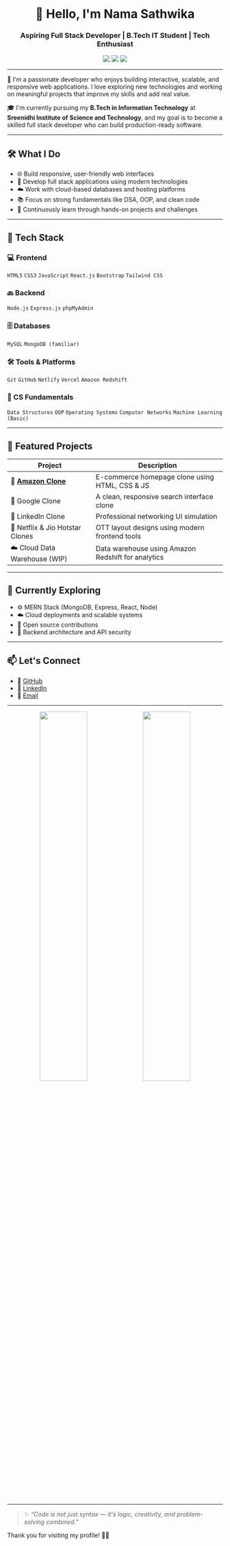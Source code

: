 <h1 align="center">👋 Hello, I'm Nama Sathwika</h1>
<h3 align="center">Aspiring Full Stack Developer | B.Tech IT Student | Tech Enthusiast</h3>

<p align="center">
  <a href="mailto:sathwikanama@gmail.com"><img src="https://img.shields.io/badge/Gmail-D14836?style=for-the-badge&logo=gmail&logoColor=white"/></a>
  <a href="https://www.linkedin.com/in/nama-sathwika-a13442312/" target="_blank"><img src="https://img.shields.io/badge/LinkedIn-blue?style=for-the-badge&logo=linkedin&logoColor=white"/></a>
  <a href="https://github.com/sathwikanama"><img src="https://img.shields.io/badge/GitHub-181717?style=for-the-badge&logo=github&logoColor=white"/></a>
</p>

---

🌟 I'm a passionate developer who enjoys building interactive, scalable, and responsive web applications. I love exploring new technologies and working on meaningful projects that improve my skills and add real value.

🎓 I'm currently pursuing my **B.Tech in Information Technology** at **Sreenidhi Institute of Science and Technology**, and my goal is to become a skilled full stack developer who can build production-ready software.

---

## 🛠️ What I Do

- 🌐 Build responsive, user-friendly web interfaces  
- 🧠 Develop full stack applications using modern technologies  
- ☁️ Work with cloud-based databases and hosting platforms  
- 📚 Focus on strong fundamentals like DSA, OOP, and clean code  
- 🔁 Continuously learn through hands-on projects and challenges

---

## 🔧 Tech Stack

### 💻 Frontend
`HTML5` `CSS3` `JavaScript` `React.js` `Bootstrap` `Tailwind CSS`

### 🔙 Backend
`Node.js` `Express.js` `phpMyAdmin`

### 🗄️ Databases
`MySQL` `MongoDB (familiar)`

### 🛠️ Tools & Platforms
`Git` `GitHub` `Netlify` `Vercel` `Amazon Redshift`

### 📘 CS Fundamentals
`Data Structures` `OOP` `Operating Systems` `Computer Networks` `Machine Learning (Basic)`

---

## 📌 Featured Projects

| Project | Description |
|--------|-------------|
| 🔗 [**Amazon Clone**](https://sathwika-amazon-clone.netlify.app/) | E-commerce homepage clone using HTML, CSS & JS |
| 🔗 Google Clone | A clean, responsive search interface clone |
| 🔗 LinkedIn Clone | Professional networking UI simulation |
| 🔗 Netflix & Jio Hotstar Clones | OTT layout designs using modern frontend tools |
| ☁️ Cloud Data Warehouse (WIP) | Data warehouse using Amazon Redshift for analytics |

---

## 🌱 Currently Exploring

- ⚙️ MERN Stack (MongoDB, Express, React, Node)  
- ☁️ Cloud deployments and scalable systems  
- 🚀 Open source contributions  
- 🔐 Backend architecture and API security

---

## 📫 Let's Connect

- 🔗 [GitHub](https://github.com/sathwikanama)  
- 🔗 [LinkedIn](https://www.linkedin.com/in/nama-sathwika-a13442312/)  
- 📧 [Email](mailto:sathwikanama@gmail.com)

---

<p align="center">
  <img src="https://github-readme-stats.vercel.app/api?username=sathwikanama&show_icons=true&theme=vue&hide_border=true" width="47%"/>
  <img src="https://github-readme-stats.vercel.app/api/top-langs/?username=sathwikanama&layout=compact&theme=vue&hide_border=true" width="47%"/>
</p>

---

> ✨ _“Code is not just syntax — it's logic, creativity, and problem-solving combined.”_

Thank you for visiting my profile! 👩‍💻

